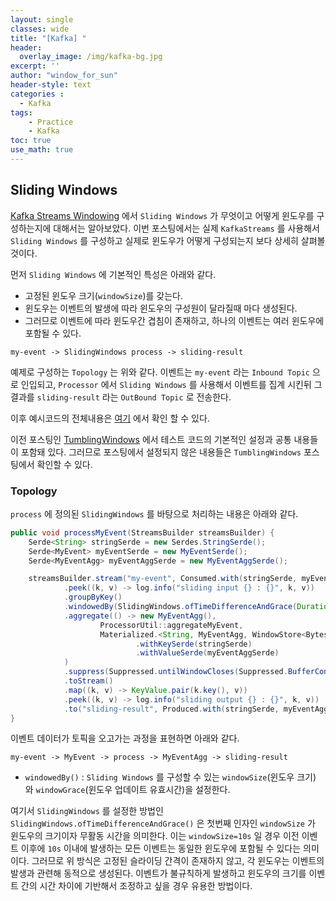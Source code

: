 ```yaml
--- 
layout: single
classes: wide
title: "[Kafka] "
header:
  overlay_image: /img/kafka-bg.jpg
excerpt: ''
author: "window_for_sun"
header-style: text
categories :
  - Kafka
tags:
    - Practice
    - Kafka
toc: true
use_math: true
---  
```


## Sliding Windows
[Kafka Streams Windowing]()
에서 `Sliding Windows` 가 무엇이고 어떻게 윈도우를 구성하는지에 대해서는 알아보았다. 
이번 포스팅에서는 실제 `KafkaStreams` 를 사용해서 `Sliding Windows` 를 구성하고 실제로 윈도우가 어떻게 구성되는지 보다 상세히 살펴볼 것이다.  

먼저 `Sliding Windows` 에 기본적인 특성은 아래와 같다. 
- 고정된 윈도우 크기(`windowSize`)를 갖는다. 
- 윈도우는 이벤트의 발생에 따라 윈도우의 구성원이 달라질때 마다 생성된다. 
- 그러므로 이벤트에 따라 윈도우간 겹침이 존재하고, 하나의 이벤트는 여러 윈도우에 포함될 수 있다. 


```
my-event -> SlidingWindows process -> sliding-result
```

예제로 구성하는 `Topology` 는 위와 같다. 
이벤트는 `my-event` 라는 `Inbound Topic` 으로 인입되고, 
`Processor` 에서 `Sliding Windows` 를 사용해서 이벤트를 집계 시킨뒤 그 결과를 `sliding-result` 라는 `OutBound Topic` 로 전송한다.  

이후 예시코드의 전체내용은 [여기]()
에서 확인 할 수 있다.  

이전 포스팅인 [TumblingWindows]()
에서 테스트 코드의 기본적인 설정과 공통 내용들이 포함돼 있다. 
그러므로 포스팅에서 설정되지 않은 내용들은 `TumblingWindows` 포스팅에서 확인할 수 있다.   


### Topology
`process` 에 정의된 `SlidingWindows` 를 바탕으로 처리하는 내용은 아래와 같다.  

```java
public void processMyEvent(StreamsBuilder streamsBuilder) {
    Serde<String> stringSerde = new Serdes.StringSerde();
    Serde<MyEvent> myEventSerde = new MyEventSerde();
    Serde<MyEventAgg> myEventAggSerde = new MyEventAggSerde();

    streamsBuilder.stream("my-event", Consumed.with(stringSerde, myEventSerde))
            .peek((k, v) -> log.info("sliding input {} : {}", k, v))
            .groupByKey()
            .windowedBy(SlidingWindows.ofTimeDifferenceAndGrace(Duration.ofMillis(this.windowDuration), Duration.ofMillis(this.windowGrace)))
            .aggregate(() -> new MyEventAgg(),
                    ProcessorUtil::aggregateMyEvent,
                    Materialized.<String, MyEventAgg, WindowStore<Bytes, byte[]>>as("sliding-window-store")
                            .withKeySerde(stringSerde)
                            .withValueSerde(myEventAggSerde)
            )
            .suppress(Suppressed.untilWindowCloses(Suppressed.BufferConfig.unbounded()))
            .toStream()
            .map((k, v) -> KeyValue.pair(k.key(), v))
            .peek((k, v) -> log.info("sliding output {} : {}", k, v))
            .to("sliding-result", Produced.with(stringSerde, myEventAggSerde));
}
```

이벤트 데이터가 토픽을 오고가는 과정을 표현하면 아래와 같다.  

```
my-event -> MyEvent -> process -> MyEventAgg -> sliding-result
```  

- `windowedBy()` : `Sliding Windows` 를 구성할 수 있는 `windowSize`(윈도우 크기) 와 `windowGrace`(윈도우 업데이트 유효시간)을 설정한다. 

여기서 `SlidingWindows` 를 설정한 방법인 `SlidingWindows.ofTimeDifferenceAndGrace()` 은
첫번째 인자인 `windowSize` 가 윈도우의 크기이자 무활동 시간을 의미한다. 
이는 `windowSize=10s` 일 경우 이전 이벤트 이후에 `10s` 이내에 발생하는 모든 이벤트는 동일한 윈도우에 포함될 수 있다는 의미이다. 
그러므로 위 방식은 고정된 슬라이딩 간격이 존재하지 않고, 
각 윈도우는 이벤트의 발생과 관련해 동적으로 생성된다. 
이벤트가 불규칙하게 발생하고 윈도우의 크기를 이벤트 간의 시간 차이에 기반해서 조정하고 싶을 경우 유용한 방법이다.  

